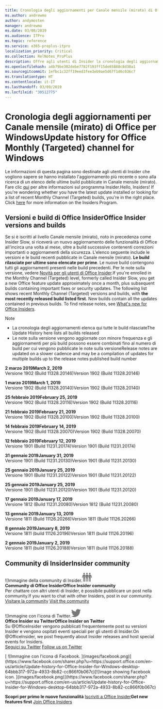 ```yaml
---
title: Cronologia degli aggiornamenti per Canale mensile (mirato) di Office
ms.author: andrewmo
author: andymosten
manager: andrewmo
ms.date: 03/08/2019
ms.audience: ITPro
ms.topic: reference
ms.service: o365-proplus-itpro
localization_priority: Critical
ms.collection: RelNotes_ProPlus
description: Offre agli utenti di Insider la cronologia degli aggiornamenti relativi alle versioni pubblicate in Canale mensile (mirato) per desktop Windows
ms.openlocfilehash: a4b79be302debe7782f193ff15de65888c8d30a1
ms.sourcegitcommit: 1efbc1c32ff19eed3fee3eb9ae5d67f1d6c036c7
ms.translationtype: HT
ms.contentlocale: it-IT
ms.lasthandoff: 03/09/2019
ms.locfileid: "30512775"
---
```

# <a name="update-history-for-office-monthly-targeted-channel-for-windows"></a><span data-ttu-id="16438-103">Cronologia degli aggiornamenti per Canale mensile (mirato) di Office per Windows</span><span class="sxs-lookup"><span data-stu-id="16438-103">Update history for Office Monthly (Targeted) channel for Windows</span></span>

<span data-ttu-id="16438-p101">Le informazioni di questa pagina sono destinate agli utenti di Insider che vogliono sapere se hanno installato l'aggiornamento più recente o sono alla ricerca di un elenco delle ultime build pubblicate in Canale mensile (mirato). Fare clic [qui](https://insider.office.com/) per altre informazioni sul programma Insider.</span><span class="sxs-lookup"><span data-stu-id="16438-p101">Hello, Insiders! If you're wondering whether you have the latest update installed or looking for a list of recent Monthly Channel (Targeted) builds, you're in the right place. Click [here](https://insider.office.com/) for more information on the Insiders Program.</span></span>

## <a name="office-insider-versions-and-builds"></a><span data-ttu-id="16438-107">Versioni e build di Office Insider</span><span class="sxs-lookup"><span data-stu-id="16438-107">Office Insider versions and builds</span></span>

<span data-ttu-id="16438-p102">Se si è iscritti al livello Canale mensile (mirato), noto in precedenza come Insider Slow, si riceverà un nuovo aggiornamento delle funzionalità di Office all'incirca una volta al mese, oltre a build successive contenenti correzioni importanti o aggiornamenti della sicurezza. L'elenco seguente include le versioni e le build recenti pubblicate in Canale mensile (mirato). **Le build rilasciate per ultime sono elencate per prime**. Le nuove build contengono tutti gli aggiornamenti presenti nelle build precedenti. Per le note sulla versione, vedere [Novità per gli utenti di Office Insider](https://support.office.com/it-IT/article/what-s-new-for-office-insiders-c152d1e2-96ff-4ce9-8c14-e74e13847a24).</span><span class="sxs-lookup"><span data-stu-id="16438-p102">If you're enrolled in the Monthly Channel (Targeted) level, formerly called Insider Slow, you get a new Office feature update approximately once a month, plus subsequent builds containing important fixes or security updates. The following list shows recent Monthly Channel (Targeted) versions and builds, with **the most recently released build listed first**. New builds contain all the updates contained in previous builds. To find release notes, see [What's new for Office Insiders](https://support.office.com/it-IT/article/what-s-new-for-office-insiders-c152d1e2-96ff-4ce9-8c14-e74e13847a24).</span></span>

> [!NOTE]
> - <span data-ttu-id="16438-112">La cronologia degli aggiornamenti elenca qui tutte le build rilasciate</span><span class="sxs-lookup"><span data-stu-id="16438-112">The Update History here lists all builds released</span></span>
> - <span data-ttu-id="16438-113">Le note sulla versione vengono aggiornate con minore frequenza e gli aggiornamenti per più build possono essere combinati fino al numero di build per cui vengono pubblicate le note sulla versione</span><span class="sxs-lookup"><span data-stu-id="16438-113">Release notes are updated on a slower cadence and may be a compilation of updates for multiple builds up to the release notes published build number</span></span>

<span data-ttu-id="16438-114">**2 marzo 2019**</span><span class="sxs-lookup"><span data-stu-id="16438-114">**March 2, 2019**</span></span><br/> <span data-ttu-id="16438-115">Versione 1902 (Build 11328.20146)</span><span class="sxs-lookup"><span data-stu-id="16438-115">Version 1902 (Build 11328.20146)</span></span><br/>

<span data-ttu-id="16438-116">**1 marzo 2019**</span><span class="sxs-lookup"><span data-stu-id="16438-116">**March 1, 2019**</span></span><br/> <span data-ttu-id="16438-117">Versione 1902 (Build 11328.20140)</span><span class="sxs-lookup"><span data-stu-id="16438-117">Version 1902 (Build 11328.20140)</span></span><br/>

<span data-ttu-id="16438-118">**25 febbraio 2019**</span><span class="sxs-lookup"><span data-stu-id="16438-118">**February 25, 2019**</span></span><br/> <span data-ttu-id="16438-119">Versione 1902 (Build 11328.20116)</span><span class="sxs-lookup"><span data-stu-id="16438-119">Version 1902 (Build 11328.20116)</span></span><br/>

<span data-ttu-id="16438-120">**21 febbraio 2019**</span><span class="sxs-lookup"><span data-stu-id="16438-120">**February 21, 2019**</span></span><br/> <span data-ttu-id="16438-121">Versione 1902 (Build 11328.20100)</span><span class="sxs-lookup"><span data-stu-id="16438-121">Version 1902 (Build 11328.20100)</span></span><br/>

<span data-ttu-id="16438-122">**14 febbraio 2019**</span><span class="sxs-lookup"><span data-stu-id="16438-122">**February 14, 2019**</span></span><br/> <span data-ttu-id="16438-123">Versione 1902 (Build 11328.20070)</span><span class="sxs-lookup"><span data-stu-id="16438-123">Version 1902 (Build 11328.20070)</span></span><br/>

<span data-ttu-id="16438-124">**12 febbraio 2019**</span><span class="sxs-lookup"><span data-stu-id="16438-124">**February 12, 2019**</span></span><br/> <span data-ttu-id="16438-125">Versione 1901 (Build 11231.20174)</span><span class="sxs-lookup"><span data-stu-id="16438-125">Version 1901 (Build 11231.20174)</span></span><br/>

<span data-ttu-id="16438-126">**31 gennaio 2019**</span><span class="sxs-lookup"><span data-stu-id="16438-126">**January 31, 2019**</span></span><br/> <span data-ttu-id="16438-127">Versione 1901 (Build 11231.20130)</span><span class="sxs-lookup"><span data-stu-id="16438-127">Version 1901 (Build 11231.20130)</span></span><br/> 

<span data-ttu-id="16438-128">**25 gennaio 2019**</span><span class="sxs-lookup"><span data-stu-id="16438-128">**January 25, 2019**</span></span><br/> <span data-ttu-id="16438-129">Versione 1901 (Build 11231.20122)</span><span class="sxs-lookup"><span data-stu-id="16438-129">Version 1901 (Build 11231.20122)</span></span><br/> 

<span data-ttu-id="16438-130">**25 gennaio 2019**</span><span class="sxs-lookup"><span data-stu-id="16438-130">**January 25, 2019**</span></span><br/> <span data-ttu-id="16438-131">Versione 1901 (Build 11231.20120)</span><span class="sxs-lookup"><span data-stu-id="16438-131">Version 1901 (Build 11231.20120)</span></span><br/> 

<span data-ttu-id="16438-132">**17 gennaio 2019**</span><span class="sxs-lookup"><span data-stu-id="16438-132">**January 17, 2019**</span></span><br/> <span data-ttu-id="16438-133">Versione 1812 (Build 11231.20080)</span><span class="sxs-lookup"><span data-stu-id="16438-133">Version 1812 (Build 11231.20080)</span></span><br/> 

<span data-ttu-id="16438-134">**13 gennaio 2019**</span><span class="sxs-lookup"><span data-stu-id="16438-134">**January 13, 2019**</span></span><br/> <span data-ttu-id="16438-135">Versione 1811 (Build 11126.20266)</span><span class="sxs-lookup"><span data-stu-id="16438-135">Version 1811 (Build 11126.20266)</span></span><br/>

<span data-ttu-id="16438-136">**8 gennaio 2019**</span><span class="sxs-lookup"><span data-stu-id="16438-136">**January 8, 2019**</span></span><br/> <span data-ttu-id="16438-137">Versione 1811 (build 11126.20196)</span><span class="sxs-lookup"><span data-stu-id="16438-137">Version 1811 (build 11126.20196)</span></span><br/> 

<span data-ttu-id="16438-138">**2 gennaio 2019**</span><span class="sxs-lookup"><span data-stu-id="16438-138">**January 2, 2019**</span></span><br/> <span data-ttu-id="16438-139">Versione 1811 (build 11126.20188)</span><span class="sxs-lookup"><span data-stu-id="16438-139">Version 1811 (build 11126.20188)</span></span><br/> 


## <a name="insider-community"></a><span data-ttu-id="16438-140">Community di Insider</span><span class="sxs-lookup"><span data-stu-id="16438-140">Insider community</span></span>

<span data-ttu-id="16438-141">![Immagine della community di Insider.</span><span class="sxs-lookup"><span data-stu-id="16438-141">![Image showing insider community.</span></span> ](images/insidercommunity.png)<br/>
<span data-ttu-id="16438-142">**Community di Office Insider**</span><span class="sxs-lookup"><span data-stu-id="16438-142">**Office Insider community**</span></span><br/> <span data-ttu-id="16438-143">Per chattare con altri utenti di Insider, è possibile pubblicare un post nella community.</span><span class="sxs-lookup"><span data-stu-id="16438-143">If you want to chat with other Insiders, post in our community.</span></span><br/><span data-ttu-id="16438-144"> 
[Visitare la community](https://go.microsoft.com/fwlink/?linkid=843493)</span><span class="sxs-lookup"><span data-stu-id="16438-144"> 
[Visit the community](https://go.microsoft.com/fwlink/?linkid=843493)</span></span><br/> 

<span data-ttu-id="16438-145">![Immagine con l'icona di Twitter.</span><span class="sxs-lookup"><span data-stu-id="16438-145">![Image showing twitter icon.</span></span> ](images/twitter.png)<br/>
<span data-ttu-id="16438-146">**Office Insider su Twitter**</span><span class="sxs-lookup"><span data-stu-id="16438-146">**Office Insider on Twitter**</span></span><br/> <span data-ttu-id="16438-147">Su @OfficeInsider vengono pubblicati frequentemente post su versioni Insider e vengono ospitati eventi speciali per gli utenti di Insider.</span><span class="sxs-lookup"><span data-stu-id="16438-147">On @OfficeInsider, we post frequently about Insider releases and host special events for Insiders.</span></span><br/><span data-ttu-id="16438-148"> 
[Seguici su Twitter](https://go.microsoft.com/fwlink/?linkid=717717)</span><span class="sxs-lookup"><span data-stu-id="16438-148"> 
[Follow us on Twitter](https://go.microsoft.com/fwlink/?linkid=717717)</span></span><br/> 

<span data-ttu-id="16438-149">
  [
  ![Immagine con l'icona di Facebook. ](images/facebook.png)](https://www.facebook.com/sharer.php?u=https://support.office.com/en-us/article/Update-history-for-Office-Insider-for-Windows-desktop-64bbb317-972a-4933-8b82-cc866f0b067c)</span><span class="sxs-lookup"><span data-stu-id="16438-149">[![Image showing Facebook icon. ](images/facebook.png)](https://www.facebook.com/sharer.php?u=https://support.office.com/en-us/article/Update-history-for-Office-Insider-for-Windows-desktop-64bbb317-972a-4933-8b82-cc866f0b067c)</span></span>       


<span data-ttu-id="16438-150">**Scopri per primo le nuove funzionalità**
[Iscriviti a Office Insider](https://insider.office.com/)</span><span class="sxs-lookup"><span data-stu-id="16438-150">**Get new features first**
[Join Office Insiders](https://insider.office.com/)</span></span>